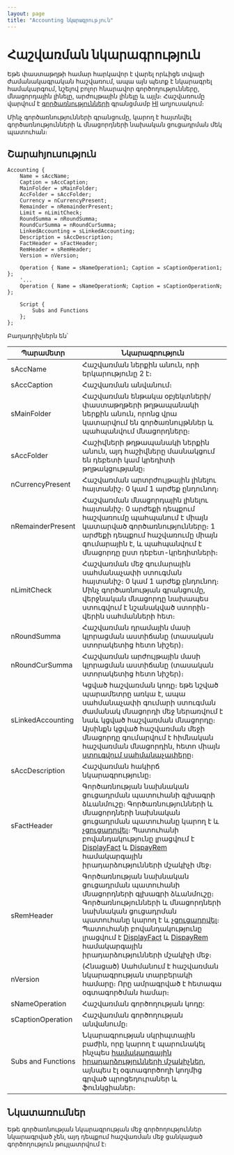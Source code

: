 ```yaml
---
layout: page
title: "Accounting նկարագրություն"
---
```


# Հաշվառման նկարագրություն

Եթե փաստաթղթի համար հարկավոր է վարել որևիցե տվյալի ժամանակագրական հաշվառում, ապա այն պետք է նկարագրել համակարգում, նշելով բոլոր հնարավոր գործողությունները, մնացորդային լինելը, արժույթային լինելը և այլն։ Հաշվառումը վարվում է [գործառնությունների](../Functions/Asfact.html) գրանցմամբ [HI](../Database/Hi.html) աղյուսակում։ 

Մինչ գործառնությունների գրանցումը, կարող է հայտնվել գործառնությունների և մնացորդների նախական ցուցադրման մեկ պատուհան։ 

## Շարահյուսություն

``` as4x
Accounting {
    Name = sAccName; 
    Caption = sAccCaption;
    MainFolder = sMainFolder;
    AccFolder = sAccFolder;
    Currency = nCurrencyPresent;
    Remainder = nRemainderPresent;
    Limit = nLimitCheck;
    RoundSumma = nRoundSumma;
    RoundCurSumma = nRoundCurSumma;
    LinkedAccounting = sLinkedAccounting;
    Description = sAccDescription;
    FactHeader = sFactHeader;
    RemHeader = sRemHeader;
    Version = nVersion;

    Operation { Name = sNameOperation1; Caption = sCaptionOperation1; };
    '...
    Operation { Name = sNameOperationN; Caption = sCaptionOperationN; };

    Script {
        Subs and Functions
    };
};
```

Բաղադրիչներն են՝

| Պարամետր | Նկարագրություն |
|--|--|
| sAccName | Հաշվառման ներքին անուն, որի երկարությունը 2 է։ |
| sAccCaption | Հաշվառման անվանում։ |
| sMainFolder | Հաշվառման ենթակա օբյեկտների/փաստաթղթերի թղթապանակի ներքին անուն, որոնց վրա կատարվում են գործառնույթններ և պահպանվում մնացորդները։ |
| sAccFolder | Հաշիվների թղթապանակի ներքին անուն, այդ հաշիվները մասնակցում են դեբետի կամ կրեդիտի թղթակցությանը։ |
| nCurrencyPresent | Հաշվառման արտրժույթային լինելու հայտանիշ։ 0 կամ 1 արժեք ընդունող։ |
| nRemainderPresent | Հաշվառման մնացորդային լինելու հայտանիշ։ 0 արժեքի դեպքում հաշվառումը պահպանում է միայն կատարված գործառնությունները։ 1 արժեքի դեպքում հաշվառումը միայն գումարային է, և պահպանվում է մնացորդը ըստ դեբետ-կրեդիտների։ |
| nLimitCheck | Հաշվառման մեջ գումարային սահմանաչափի ստուգման հայտանիշ։ 0 կամ 1 արժեք ընդունող։ Մինչ գործառնության գրանցումը, վերջնական մնացորդը նախապես ստուգվում է նշանակված ստորին-վերին սահմանների հետ։ |
| nRoundSumma | Հաշվառման դրամային մասի կլորացման աստիճանը (տասական ստորակետից հետո նիշեր)։ |
| nRoundCurSumma | Հաշվառման արժույթային մասի կլորացման աստիճանը (տասական ստորակետից հետո նիշեր)։  |
| sLinkedAccounting | Կցված հաշվառման կոդը։ եթե նշված պարամետրը առկա է, ապա սահմանաչափի գումարի ստուգման ժամանակ մնացորդի մեջ ներառվում է նաև կցված հաշվառման մնացորդը։ Այսինքն կցված հաշվառման մեջի մնացորդը գումարվում է հիմնական հաշվառման մնացորդին, հետո միայն [ստուգվում սահմանաչափերը](../Functions/Functions/AccManagement/CheckLimit.html)։ |
| sAccDescription | Հաշվառման հակիրճ նկարագրությունը։ |
| sFactHeader | Գործառնության նախնական ցուցադրման պատուհանի գլխագրի ձևանմուշը։ Գործառնությունների և մնացորդների նախնական ցուցադրման պատուհանը կարող է և [չցուցադրվել](../Functions/Functions/AccManagement/ShowTrans.html)։ Պատուհանի բովանդակությունը լրացվում է [DisplayFact](../ScriptProcs/DisplayFact.html) և [DispayRem](../ScriptProcs/DisplayRem.html) համակարգային իրադարձությունների մշակիչի մեջ։ |
| sRemHeader | Գործառնության նախնական ցուցադրման պատուհանի մնացորդների գլխագրի ձևանմուշը։ Գործառնությունների և մնացորդների նախնական ցուցադրման պատուհանը կարող է և [չցուցադրվել](../Functions/Functions/AccManagement/ShowTrans.html)։ Պատուհանի բովանդակությունը լրացվում է [DisplayFact](../ScriptProcs/DisplayFact.html) և [DispayRem](../ScriptProcs/DisplayRem.html) համակարգային իրադարձությունների մշակիչի մեջ։ |
| nVersion | (Հնացած) Սահմանում է հաշվառման նկարագրության տարբերակի համարը։ Որը ամրագրված է հետագա օգտագործման համար։ |
| sNameOperation | Հաշվառման գործողության կոդը: |
| sCaptionOperation | Հաշվառման գործողության անվանումը։ |
| Subs and Functions | Նկարագրության սկրիպտային բաժին, որը կարող է պարունակել ինչպես [համակարգային իրադարձությունների մշակիչներ](../scriptstproced.html), այնպես էլ օգտագործողի կողմից գրված պրոցեդուրաներ և ֆունկցիաներ։ |

## Նկատառումներ 

Եթե գործառնության նկարագրության մեջ գործողություններ նկարագրված չեն, այդ դեպքում հաշվառման մեջ ցանկացած գործողություն թույլատրվում է։
